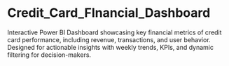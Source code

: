 # Credit_Card_FInancial_Dashboard
Interactive Power BI Dashboard showcasing key financial metrics of credit card performance, including revenue, transactions, and user behavior. Designed for actionable insights with weekly trends, KPIs, and dynamic filtering for decision-makers.
